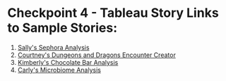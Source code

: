 # Checkpoint 4 - Tableau Story Links to Sample Stories:

1. [Sally's Sephora Analysis](https://public.tableau.com/app/profile/sally.steuterman/viz/DataAnalysisFinalProject_16385439700000/Story1)
2. [Courtney's Dungeons and Dragons Encounter Creator](https://public.tableau.com/app/profile/sally.steuterman/viz/DataAnalysisFinalProject_16385439700000/Story1) 
3. [Kimberly's Chocolate Bar Analysis](https://public.tableau.com/app/profile/sally.steuterman/viz/DataAnalysisFinalProject_16385439700000/Story1)
4. [Carly's Microbiome Analysis](https://public.tableau.com/app/profile/sally.steuterman/viz/DataAnalysisFinalProject_16385439700000/Story1)
